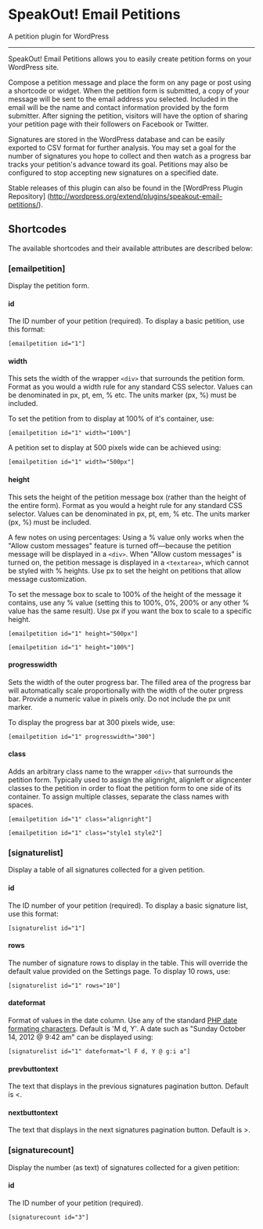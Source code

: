 SpeakOut! Email Petitions
=======================

A petition plugin for WordPress
___

SpeakOut! Email Petitions allows you to easily create petition forms on your WordPress site.

Compose a petition message and place the form on any page or post using a shortcode or widget. When the petition form is submitted, a copy of your message will be sent to the email address you selected. Included in the email will be the name and contact information provided by the form submitter. After signing the petition, visitors will have the option of sharing your petition page with their followers on Facebook or Twitter.

Signatures are stored in the WordPress database and can be easily exported to CSV format for further analysis. You may set a goal for the number of signatures you hope to collect and then watch as a progress bar tracks your petition's advance toward its goal. Petitions may also be configured to stop accepting new signatures on a specified date.

Stable releases of this plugin can also be found in the [WordPress Plugin Repository] (http://wordpress.org/extend/plugins/speakout-email-petitions/).


Shortcodes
---------------------

The available shortcodes and their available attributes are described below:

### [emailpetition]
Display the petition form.

#### id
The ID number of your petition (required). To display a basic petition, use this format:

```
[emailpetition id="1"]
```

#### width
This sets the width of the wrapper `<div>` that surrounds the petition form. Format as you would a width rule for any standard CSS selector. Values can be denominated in px, pt, em, % etc. The units marker (px, %) must be included.

To set the petition from to display at 100% of it's container, use:

```
[emailpetition id="1" width="100%"]
```

A petition set to display at 500 pixels wide can be achieved using:

```
[emailpetition id="1" width="500px"]
```

#### height
This sets the height of the petition message box (rather than the height of the entire form). Format as you would a height rule for any standard CSS selector. Values can be denominated in px, pt, em, % etc. The units marker (px, %) must be included.

A few notes on using percentages:
Using a % value only works when the "Allow custom messages" feature is turned off—because the petition message will be displayed in a `<div>`. When "Allow custom messages" is turned on, the petition message is displayed in a `<textarea>`, which cannot be styled with % heights. Use px to set the height on petitions that allow message customization.

To set the message box to scale to 100% of the height of the message it contains, use any % value (setting this to 100%, 0%, 200% or any other % value has the same result). Use px if you want the box to scale to a specific height.

```
[emailpetition id="1" height="500px"]
```
```
[emailpetition id="1" height="100%"]
```

#### progresswidth
Sets the width of the outer progress bar. The filled area of the progress bar will automatically scale proportionally with the width of the outer prgress bar. Provide a numeric value in pixels only. Do not include the px unit marker.

To display the progress bar at 300 pixels wide, use:

```
[emailpetition id="1" progresswidth="300"]
```

#### class
Adds an arbitrary class name to the wrapper `<div>` that surrounds the petition form. Typically used to assign the alignright, alignleft or aligncenter classes to the petition in order to float the petition form to one side of its container. To assign multiple classes, separate the class names with spaces.

```
[emailpetition id="1" class="alignright"]
```
```
[emailpetition id="1" class="style1 style2"]
```

### [signaturelist]
Display a table of all signatures collected for a given petition.

#### id
The ID number of your petition (required). To display a basic signature list, use this format:

```
[signaturelist id="1"]
```

#### rows
The number of signature rows to display in the table. This will override the default value provided on the Settings page. To display 10 rows, use:

```
[signaturelist id="1" rows="10"]
```

#### dateformat
Format of values in the date column. Use any of the standard [PHP date formating characters](http://php.net/manual/en/function.date.php). Default is 'M d, Y'. A date such as "Sunday October 14, 2012 @ 9:42 am" can be displayed using:

```
[signaturelist id="1" dateformat="l F d, Y @ g:i a"]
```

#### prevbuttontext
The text that displays in the previous signatures pagination button. Default is &lt;.

#### nextbuttontext
The text that displays in the next signatures pagination button. Default is &gt;.


### [signaturecount]
Display the number (as text) of signatures collected for a given petition:

#### id
The ID number of your petition (required).

```
[signaturecount id="3"]
```
